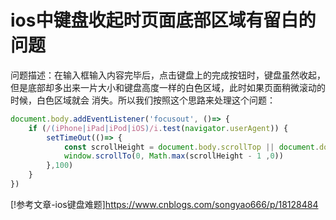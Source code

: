 # ios中键盘收起时页面底部区域有留白的问题
问题描述：在输入框输入内容完毕后，点击键盘上的完成按钮时，键盘虽然收起，但是底部却多出来一片大小和键盘高度一样的白色区域，此时如果页面稍微滚动的时候，白色区域就会
消失。所以我们按照这个思路来处理这个问题：
```js
document.body.addEventListener('focusout', ()=> {
    if (/(iPhone|iPad|iPod|iOS)/i.test(navigator.userAgent)) {
        setTimeOut(()=> {
            const scrollHeight = document.body.scrollTop || document.documentElement.scrollTop
            window.scrollTo(0, Math.max(scrollHeight - 1 ,0))
        },100)
    }
})
```
[!参考文章-ios键盘难题]https://www.cnblogs.com/songyao666/p/18128484